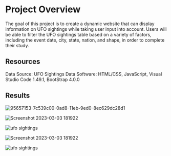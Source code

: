
# Project Overview


 The goal of this project is to create a dynamic website that can display information on UFO sightings while taking user input into account.
Users will be able to filter the UFO sightings table based on a variety of factors, including the event date, city, state, nation, and shape, in order to complete their study.

 

 




## Resources
Data Source: UFO Sightings Data
Software: HTML/CSS, JavaScript, Visual Studio Code 1.49.1, BootStrap 4.0.0
## Results

![95657153-7c539c00-0ad8-11eb-9ed0-8ec629dc28d1](https://user-images.githubusercontent.com/114198811/222853653-90831660-dbb2-42a7-b3fc-c0f539e7bc56.png)

![Screenshot 2023-03-03 181922](https://user-images.githubusercontent.com/114198811/222853668-6f68e6ec-1097-48d9-8da1-1f70d71e6e23.png)

![ufo sightings](https://user-images.githubusercontent.com/114198811/222853676-1f1a3596-f023-48bf-bb49-12f1f18d15e3.png)

![Screenshot 2023-03-03 181922](https://user-images.githubusercontent.com/114198811/222853683-098af52a-4802-4042-bca5-d5e5023a9d16.png)

![ufo sightings](https://user-images.githubusercontent.com/114198811/222853728-0d3ed6f2-84c5-4a15-9ba9-d02c89399c83.png)
